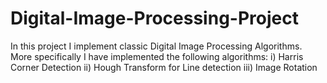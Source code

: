 # Digital-Image-Processing-Project
In this project I implement classic Digital Image Processing Algorithms. More specifically I have implemented the following algorithms: i) Harris Corner Detection ii) Hough Transform for Line detection iii) Image Rotation
